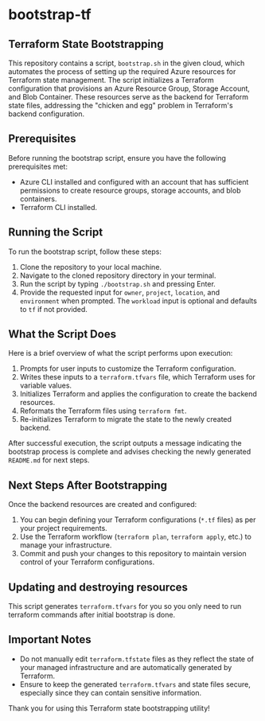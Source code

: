 # bootstrap-tf
## Terraform State Bootstrapping

This repository contains a script, `bootstrap.sh` in the given cloud, which automates the process of setting up the required Azure resources for Terraform state management. The script initializes a Terraform configuration that provisions an Azure Resource Group, Storage Account, and Blob Container. These resources serve as the backend for Terraform state files, addressing the "chicken and egg" problem in Terraform's backend configuration.

## Prerequisites

Before running the bootstrap script, ensure you have the following prerequisites met:

- Azure CLI installed and configured with an account that has sufficient permissions to create resource groups, storage accounts, and blob containers.
- Terraform CLI installed.

## Running the Script

To run the bootstrap script, follow these steps:

1. Clone the repository to your local machine.
2. Navigate to the cloned repository directory in your terminal.
3. Run the script by typing `./bootstrap.sh` and pressing Enter.
4. Provide the requested input for `owner`, `project`, `location`, and `environment` when prompted. The `workload` input is optional and defaults to `tf` if not provided.

## What the Script Does

Here is a brief overview of what the script performs upon execution:

1. Prompts for user inputs to customize the Terraform configuration.
2. Writes these inputs to a `terraform.tfvars` file, which Terraform uses for variable values.
3. Initializes Terraform and applies the configuration to create the backend resources.
4. Reformats the Terraform files using `terraform fmt`.
5. Re-initializes Terraform to migrate the state to the newly created backend.

After successful execution, the script outputs a message indicating the bootstrap process is complete and advises checking the newly generated `README.md` for next steps.

## Next Steps After Bootstrapping

Once the backend resources are created and configured:

1. You can begin defining your Terraform configurations (`*.tf` files) as per your project requirements.
2. Use the Terraform workflow (`terraform plan`, `terraform apply`, etc.) to manage your infrastructure.
3. Commit and push your changes to this repository to maintain version control of your Terraform configurations.

## Updating and destroying resources
This script generates `terraform.tfvars` for you so you only need to run terraform commands after initial bootstrap is done. 

## Important Notes

- Do not manually edit `terraform.tfstate` files as they reflect the state of your managed infrastructure and are automatically generated by Terraform.
- Ensure to keep the generated `terraform.tfvars` and state files secure, especially since they can contain sensitive information.

Thank you for using this Terraform state bootstrapping utility!

